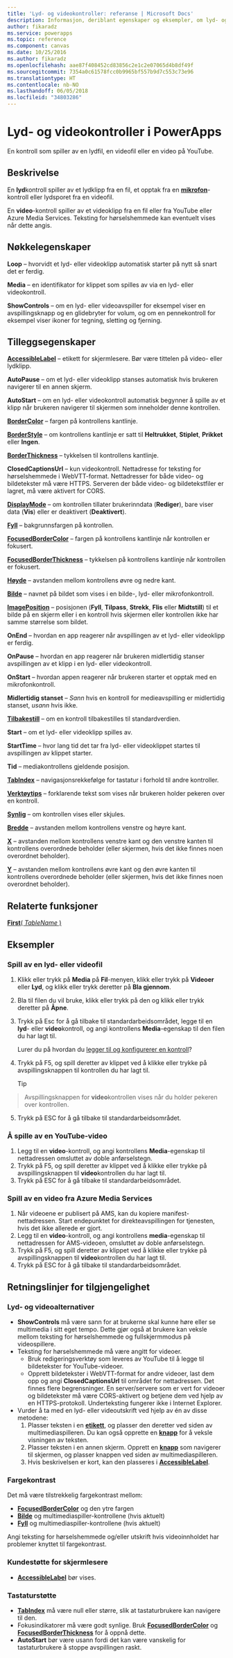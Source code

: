 ```yaml
---
title: 'Lyd- og videokontroller: referanse | Microsoft Docs'
description: Informasjon, deriblant egenskaper og eksempler, om lyd- og videokontroller
author: fikaradz
ms.service: powerapps
ms.topic: reference
ms.component: canvas
ms.date: 10/25/2016
ms.author: fikaradz
ms.openlocfilehash: aae87f408452cd83856c2e1c2e07065d4b8df49f
ms.sourcegitcommit: 7354a0c61578fcc0b9965bf557b9d7c553c73e96
ms.translationtype: HT
ms.contentlocale: nb-NO
ms.lasthandoff: 06/05/2018
ms.locfileid: "34803286"
---
```

# <a name="audio-and-video-controls-in-powerapps"></a>Lyd- og videokontroller i PowerApps
En kontroll som spiller av en lydfil, en videofil eller en video på YouTube.

## <a name="description"></a>Beskrivelse
En **lyd**kontroll spiller av et lydklipp fra en fil, et opptak fra en  **[mikrofon](control-microphone.md)**-kontroll eller lydsporet fra en videofil.

En **video**-kontroll spiller av et videoklipp fra en fil eller fra YouTube eller Azure Media Services.  Teksting for hørselshemmede kan eventuelt vises når dette angis.

## <a name="key-properties"></a>Nøkkelegenskaper
**Loop** – hvorvidt et lyd- eller videoklipp automatisk starter på nytt så snart det er ferdig.

**Media** – en identifikator for klippet som spilles av via en lyd- eller videokontroll.

**ShowControls** – om en lyd- eller videoavspiller for eksempel viser en avspillingsknapp og en glidebryter for volum, og om en pennekontroll for eksempel viser ikoner for tegning, sletting og fjerning.

## <a name="additional-properties"></a>Tilleggsegenskaper
**[AccessibleLabel](properties-accessibility.md)** – etikett for skjermlesere. Bør være tittelen på video- eller lydklipp.

**AutoPause** – om et lyd- eller videoklipp stanses automatisk hvis brukeren navigerer til en annen skjerm.

**AutoStart** – om en lyd- eller videokontroll automatisk begynner å spille av et klipp når brukeren navigerer til skjermen som inneholder denne kontrollen.

**[BorderColor](properties-color-border.md)** – fargen på kontrollens kantlinje.

**[BorderStyle](properties-color-border.md)** – om kontrollens kantlinje er satt til **Heltrukket**, **Stiplet**, **Prikket** eller **Ingen**.

**[BorderThickness](properties-color-border.md)** – tykkelsen til kontrollens kantlinje.

**ClosedCaptionsUrl** – kun videokontroll.  Nettadresse for teksting for hørselshemmede i WebVTT-format.  Nettadresser for både video- og bildetekster må være HTTPS. Serveren der både video- og bildetekstfiler er lagret, må være aktivert for CORS.

**[DisplayMode](properties-core.md)** – om kontrollen tillater brukerinndata (**Rediger**), bare viser data (**Vis**) eller er deaktivert (**Deaktivert**).

**[Fyll](properties-color-border.md)** – bakgrunnsfargen på kontrollen.

**[FocusedBorderColor](properties-color-border.md)** – fargen på kontrollens kantlinje når kontrollen er fokusert.

**[FocusedBorderThickness](properties-color-border.md)** – tykkelsen på kontrollens kantlinje når kontrollen er fokusert.

**[Høyde](properties-size-location.md)** – avstanden mellom kontrollens øvre og nedre kant.

**[Bilde](properties-visual.md)** – navnet på bildet som vises i en bilde-, lyd- eller mikrofonkontroll.

**[ImagePosition](properties-visual.md)** – posisjonen (**Fyll**, **Tilpass**, **Strekk**, **Flis** eller **Midtstill**) til et bilde på en skjerm eller i en kontroll hvis skjermen eller kontrollen ikke har samme størrelse som bildet.

**OnEnd** – hvordan en app reagerer når avspillingen av et lyd- eller videoklipp er ferdig.

**OnPause** – hvordan en app reagerer når brukeren midlertidig stanser avspillingen av et klipp i en lyd- eller videokontroll.

**OnStart** – hvordan appen reagerer når brukeren starter et opptak med en mikrofonkontroll.

**Midlertidig stanset** – *Sann* hvis en kontroll for medieavspilling er midlertidig stanset, *usann* hvis ikke.

**[Tilbakestill](properties-core.md)** – om en kontroll tilbakestilles til standardverdien.

**Start** – om et lyd- eller videoklipp spilles av.

**StartTime** – hvor lang tid det tar fra lyd- eller videoklippet startes til avspillingen av klippet starter.

**Tid** – mediakontrollens gjeldende posisjon.

**[TabIndex](properties-accessibility.md)** – navigasjonsrekkefølge for tastatur i forhold til andre kontroller.

**[Verktøytips](properties-core.md)** – forklarende tekst som vises når brukeren holder pekeren over en kontroll.

**[Synlig](properties-core.md)** – om kontrollen vises eller skjules.

**[Bredde](properties-size-location.md)** – avstanden mellom kontrollens venstre og høyre kant.

**[X](properties-size-location.md)** – avstanden mellom kontrollens venstre kant og den venstre kanten til kontrollens overordnede beholder (eller skjermen, hvis det ikke finnes noen overordnet beholder).

**[Y](properties-size-location.md)** – avstanden mellom kontrollens øvre kant og den øvre kanten til kontrollens overordnede beholder (eller skjermen, hvis det ikke finnes noen overordnet beholder).

## <a name="related-functions"></a>Relaterte funksjoner
[**First**( *TableName* )](../functions/function-first-last.md)

## <a name="examples"></a>Eksempler
### <a name="play-an-audio-or-video-file"></a>Spill av en lyd- eller videofil
1. Klikk eller trykk på **Media** på **Fil**-menyen, klikk eller trykk på **Videoer** eller **Lyd**, og klikk eller trykk deretter på **Bla gjennom**.
2. Bla til filen du vil bruke, klikk eller trykk på den og klikk eller trykk deretter på **Åpne**.
3. Trykk på Esc for å gå tilbake til standardarbeidsområdet, legge til en **lyd**- eller **video**kontroll, og angi kontrollens **Media**-egenskap til den filen du har lagt til.

    Lurer du på hvordan du [legger til og konfigurerer en kontroll](../add-configure-controls.md)?
4. Trykk på F5, og spill deretter av klippet ved å klikke eller trykke på avspillingsknappen til kontrollen du har lagt til.

    > [!TIP]
> Avspillingsknappen for **video**kontrollen vises når du holder pekeren over kontrollen.
5. Trykk på ESC for å gå tilbake til standardarbeidsområdet.

### <a name="play-a-youtube-video"></a>Å spille av en YouTube-video
1. Legg til en **video**-kontroll, og angi kontrollens **Media**-egenskap til nettadressen omsluttet av doble anførselstegn.
2. Trykk på F5, og spill deretter av klippet ved å klikke eller trykke på avspillingsknappen til **video**kontrollen du har lagt til.
3. Trykk på ESC for å gå tilbake til standardarbeidsområdet.

### <a name="play-a-video-from-azure-media-services"></a>Spill av en video fra Azure Media Services
1. Når videoene er publisert på AMS, kan du kopiere manifest-nettadressen. Start endepunktet for direkteavspillingen for tjenesten, hvis det ikke allerede er gjort.
1. Legg til en **video**-kontroll, og angi kontrollens **media**-egenskap til nettadressen for AMS-videoen, omsluttet av doble anførselstegn.
2. Trykk på F5, og spill deretter av klippet ved å klikke eller trykke på avspillingsknappen til **video**kontrollen du har lagt til.
3. Trykk på ESC for å gå tilbake til standardarbeidsområdet.


## <a name="accessibility-guidelines"></a>Retningslinjer for tilgjengelighet
### <a name="audio-and-video-alternatives"></a>Lyd- og videoalternativer
* **ShowControls** må være sann for at brukerne skal kunne høre eller se multimedia i sitt eget tempo. Dette gjør også at brukere kan veksle mellom teksting for hørselshemmede og fullskjermmodus på videospillere.
* Teksting for hørselshemmede må være angitt for videoer.
  *  Bruk redigeringsverktøy som leveres av YouTube til å legge til bildetekster for YouTube-videoer.
  *  Opprett bildetekster i WebVTT-format for andre videoer, last dem opp og angi **ClosedCaptionsUrl** til området for nettadressen. Det finnes flere begrensninger. En server/servere som er vert for videoer og bildetekster må være CORS-aktivert og betjene dem ved hjelp av en HTTPS-protokoll. Underteksting fungerer ikke i Internet Explorer.
* Vurder å ta med en lyd- eller videoutskrift ved hjelp av én av disse metodene:
  1. Plasser teksten i en **[etikett](control-text-box.md)**, og plasser den deretter ved siden av multimediaspilleren. Du kan også opprette en **[knapp](control-button.md)** for å veksle visningen av teksten.
  2. Plasser teksten i en annen skjerm. Opprett en **[knapp](control-button.md)** som navigerer til skjermen, og plasser knappen ved siden av multimediaspilleren.
  3. Hvis beskrivelsen er kort, kan den plasseres i **[AccessibleLabel](properties-accessibility.md)**.

### <a name="color-contrast"></a>Fargekontrast
Det må være tilstrekkelig fargekontrast mellom:
* **[FocusedBorderColor](properties-color-border.md)** og den ytre fargen
* **[Bilde](properties-visual.md)** og multimediaspiller-kontrollene (hvis aktuelt)
* **[Fyll](properties-color-border.md)** og multimediaspiller-kontrollene (hvis aktuelt)

Angi teksting for hørselshemmede og/eller utskrift hvis videoinnholdet har problemer knyttet til fargekontrast.

### <a name="screen-reader-support"></a>Kundestøtte for skjermlesere
* **[AccessibleLabel](properties-accessibility.md)** bør vises.

### <a name="keyboard-support"></a>Tastaturstøtte
* **[TabIndex](properties-accessibility.md)** må være null eller større, slik at tastaturbrukere kan navigere til den.
* Fokusindikatorer må være godt synlige. Bruk **[FocusedBorderColor](properties-color-border.md)** og **[FocusedBorderThickness](properties-color-border.md)** for å oppnå dette.
* **AutoStart** bør være usann fordi det kan være vanskelig for tastaturbrukere å stoppe avspillingen raskt.
